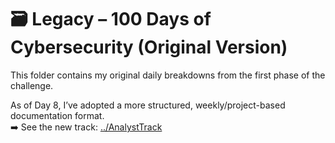 # 🗃️ Legacy – 100 Days of Cybersecurity (Original Version)

This folder contains my original daily breakdowns from the first phase of the challenge.

As of Day 8, I’ve adopted a more structured, weekly/project-based documentation format.  
➡️ See the new track: [../AnalystTrack](../../AnalystTrack)
